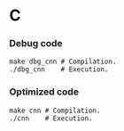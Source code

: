 # C

### Debug code

```
make dbg_cnn # Compilation.
./dbg_cnn    # Execution.
```

### Optimized code

```
make cnn # Compilation.
./cnn    # Execution.
```
